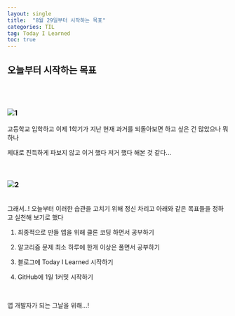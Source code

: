 ```yaml
---
layout: single
title:  "8월 29일부터 시작하는 목표"
categories: TIL
tag: Today I Learned
toc: true
---
```


## 오늘부터 시작하는 목표
<br><br>

### ![1](https://user-images.githubusercontent.com/102157871/187093822-4b745d95-3652-40b7-92de-06903feabf4e.gif)



고등학교 입학하고 이제 1학기가 지난 현재 과거를 되돌아보면 하고 싶은 건 많았으나 뭐 하나 

제대로 진득하게 파보지 않고 이거 했다 저거 했다 해본 것 같다...

<br>

### ![2](https://user-images.githubusercontent.com/102157871/187093993-f92b51d7-799b-4a95-a597-fdf89462dc8f.gif)

<br>
그래서..! 오늘부터 이러한 습관을 고치기 위해 정신 차리고 아래와 같은 목표들을 정하고 실천해 보기로 했다  


<br>

1. 최종적으로 만들 앱을 위해 클론 코딩 하면서 공부하기

2. 알고리즘 문제 최소 하루에 한개 이상은 풀면서 공부하기

3. 블로그에 Today I Learned 시작하기

4. GitHub에 1일 1커밋 시작하기


<br>

앱 개발자가 되는 그날을 위해...!
